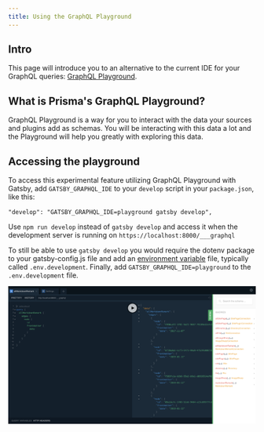 ```yaml
---
title: Using the GraphQL Playground
---
```


## Intro

This page will introduce you to an alternative to the current IDE for your GraphQL queries: [GraphQL Playground](https://github.com/prisma/graphql-playground).

## What is Prisma's GraphQL Playground?

GraphQL Playground is a way for you to interact with the data your sources and plugins add as schemas. You will be interacting with this data a lot and the Playground will help you greatly with exploring this data.

## Accessing the playground

To access this experimental feature utilizing GraphQL Playground with Gatsby, add `GATSBY_GRAPHQL_IDE` to your `develop` script in your `package.json`, like this:

```
"develop": "GATSBY_GRAPHQL_IDE=playground gatsby develop",
```

Use `npm run develop` instead of `gatsby develop` and access it when the development server is running on `https://localhost:8000/___graphql`

To still be able to use `gatsby develop` you would require the dotenv package to your gatsby-config.js file and add an [environment variable](/docs/environment-variables/) file, typically called `.env.development`. Finally, add `GATSBY_GRAPHQL_IDE=playground` to the `.env.development` file.

![An image pointing out where to find the GraphQl schema](images/playground-schema.png)
